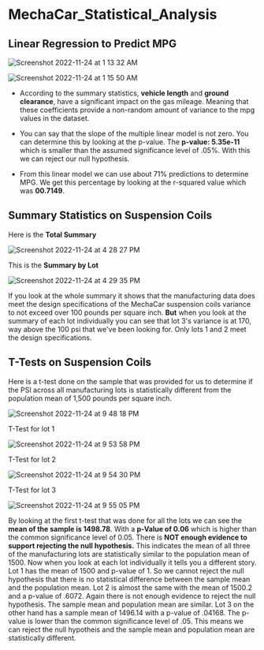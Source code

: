 # MechaCar_Statistical_Analysis

## Linear Regression to Predict MPG

![Screenshot 2022-11-24 at 1 13 32 AM](https://user-images.githubusercontent.com/110702997/203717540-f2cf9388-9d25-4fa4-b93a-28068a0fb179.png)

![Screenshot 2022-11-24 at 1 15 50 AM](https://user-images.githubusercontent.com/110702997/203717910-49839dfd-e734-495c-8b2a-a70bee51fbd2.png)

- According to the summary statistics, **vehicle length** and **ground clearance**, have a significant impact on the gas mileage. Meaning that these coefficients provide a non-random amount of variance to the mpg values in the dataset. 

- You can say that the slope of the multiple linear model is not zero. You can determine this by looking at the p-value. The **p-value: 5.35e-11** which is smaller than the assumed significance level of .05%. With this we can reject our null hypothesis.

- From this linear model we can use about 71% predictions to determine MPG. We get this percentage by looking at the r-squared value which was **00.7149**.


## Summary Statistics on Suspension Coils

Here is the **Total Summary** 

![Screenshot 2022-11-24 at 4 28 27 PM](https://user-images.githubusercontent.com/110702997/203870362-e542f6a0-5989-4dde-a421-63f93fc378c1.png)

This is the **Summary by Lot**

![Screenshot 2022-11-24 at 4 29 35 PM](https://user-images.githubusercontent.com/110702997/203870435-3f77ae4a-1b5e-41d9-8135-184bf3dedb86.png)

If you look at the whole summary it shows that the manufacturing data does meet the design specifications of the MechaCar suspension coils variance to not exceed over 100 pounds per square inch. **But** when you look at the summary of each lot individually you can see that lot 3's variance is at 170, way above the 100 psi that we've been looking for. Only lots 1 and 2 meet the design specifications.

## T-Tests on Suspension Coils
Here is a t-test done on the sample that was provided for us to determine if the PSI across all manufacturing lots is statistically different from the population mean of 1,500 pounds per square inch.

![Screenshot 2022-11-24 at 9 48 18 PM](https://user-images.githubusercontent.com/110702997/203897571-0efb68b8-be09-4c3a-9c48-d10c7d5104c0.png)

T-Test for lot 1

![Screenshot 2022-11-24 at 9 53 58 PM](https://user-images.githubusercontent.com/110702997/203898091-c4bb82b4-ce1d-4124-80ef-29ddfee6a06d.png)

T-Test for lot 2

![Screenshot 2022-11-24 at 9 54 30 PM](https://user-images.githubusercontent.com/110702997/203898145-3a6baf80-3eb2-4557-8874-f1567b5af799.png)

T-Test for lot 3

![Screenshot 2022-11-24 at 9 55 05 PM](https://user-images.githubusercontent.com/110702997/203898209-5cac5d21-cb58-44af-8783-69cbfdf64c6a.png)

By looking at the first t-test that was done for all the lots we can see the **mean of the sample is 1498.78**. With a **p-Value of 0.06** which is higher than the common significance level of 0.05. There is **NOT enough evidence to support rejecting the null hypothesis.** This indicates the mean of all three of the manufacturing lots are statistically similar to the population mean of 1500.
Now when you look at each lot individually it tells you a different story. Lot 1 has the mean of 1500 and p-value of 1. So we cannot reject the null hypothesis that there is no statistical difference between the sample mean and the population mean. Lot 2 is almost the same with the mean of 1500.2 and a p-value of .6072. Again there is not enough evidence to reject the null hypothesis. The sample mean and population mean are similar. Lot 3 on the other hand has a sample mean of 1496.14 with a p-value of .04168. The p-value is lower than the common significance level of .05. This means we can reject the null hypotheis and the sample mean and population mean are statistically different.




